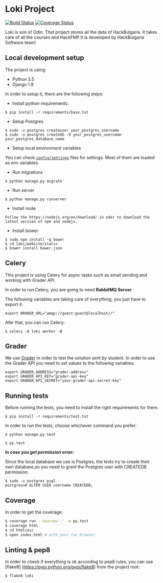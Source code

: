 # Loki Project

  [![Build Status](https://travis-ci.org/HackSoftware/Loki.svg?branch=master)](https://travis-ci.org/HackSoftware/Loki)
  [![Coverage Status](https://coveralls.io/repos/github/HackSoftware/Loki/badge.svg?branch=master)](https://coveralls.io/github/HackSoftware/Loki?branch=master)


Loki is son of Odin. That project stores all the data of HackBulgaria.
It takes care of all the courses and HackFMI! It is developed by HackBulgaria Software team!

Local development setup
-----------------------

The project is using:

-   Python 3.5
-   Django 1.9

In order to setup it, there are the following steps:

-   Install python requirements:

<!-- -->

    $ pip install -r requirements/base.txt

-   Setup Postgres

<!-- -->

    $ sudo -u postgres createuser your_postgres_username
    $ sudo -u postgres createdb -O your_postgres_username your_postgres_database_name

-   Setup local environment variables


You can check [`config/settings`](config/settings) files for settings. Most of them are loaded as env variables.


-   Run migrations

<!-- -->

    $ python manage.py migrate

-   Run server

<!-- -->

    $ python manage.py runserver

-   Install node

<!-- -->

    Follow the https://nodejs.org/en/download/ in oder to download the latest version of npm and nodejs.

-   Install bower

<!-- -->

    $ sudo npm install -g bower
    $ cd loki/website/static
    $ bower install bower.json


Celery
------

This project is using Celery for async tasks such as email sending and working with Grader API.

In order to run Celery, you are going to need **RabbitMQ Server**

The following variables are taking care of everything, you just have to export it:

    export BROKER_URL="amqp://guest:guest@localhost//"

Afer that, you can run Celery:

    $ celery -A loki worker -B

Grader
------

We use [Grader](https://github.com/HackBulgaria/HackTester) in order to test the solution sent by student. In order to use the Grader API you need to set values
to the following variables:

    export GRADER_ADDRESS="grader-address"
    export GRADER_API_KEY="grader-api-key"
    export GRADER_API_SECRET="your-grader-api-secret-key"


Running tests
--------------

Before running the tests, you need to install the right requirements for them:
    
    $ pip install -r requirements/test.txt
  
In order to run the tests, choose whichever command you prefer:

    $ python manage.py test

    $ py.test


***In case you get permission error:***

Since the local database we use is Postgres, the tests try to create
their own database,so you need to grant the Postgres user with CREATEDB
permission:

    $ sudo -u postgres psql
    postgres=# ALTER USER username CREATEDB;


Coverage
--------

In order to get the coverage:

```bash
$ coverage run --source='.' -m py.test
$ coverage html
$ cd htmlcov/
$ open index.html # with your fav browser
```

Linting & pep8
--------------

In order to check if everything is ok according to pep8 rules, you can use
[flake8] (https://pypi.python.org/pypi/flake8) from the project root:
	
    $ flake8 loki
